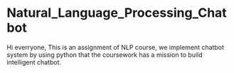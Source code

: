 # Natural_Language_Processing_Chatbot
Hi everryone,  This is an assignment of NLP course, we implement chatbot system by using python that the coursework has a mission to build intelligent chatbot.
